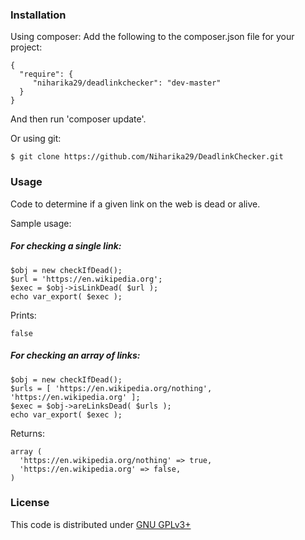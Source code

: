 ### Installation
Using composer:
Add the following to the composer.json file for your project:
```
{
  "require": {
     "niharika29/deadlinkchecker": "dev-master"
  }
}
```
And then run 'composer update'.

Or using git:
```
$ git clone https://github.com/Niharika29/DeadlinkChecker.git
```


### Usage
Code to determine if a given link on the web is dead or alive.

Sample usage:

##### For checking a single link:

```
$obj = new checkIfDead();
$url = 'https://en.wikipedia.org';
$exec = $obj->isLinkDead( $url );
echo var_export( $exec );
```
Prints:
```
false
```
##### For checking an array of links:
```
$obj = new checkIfDead();
$urls = [ 'https://en.wikipedia.org/nothing', 'https://en.wikipedia.org' ];
$exec = $obj->areLinksDead( $urls );
echo var_export( $exec );
```
Returns:
```
array (
  'https://en.wikipedia.org/nothing' => true,
  'https://en.wikipedia.org' => false,
)
```

### License
This code is distributed under [GNU GPLv3+](https://www.gnu.org/copyleft/gpl.html)
